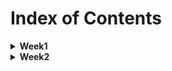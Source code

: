 # Index of Contents

<details>
  <summary>
    <b>Week1</b>
  </summary>
  <ul>
    <li>
      <a href="../Week1/Basics.playground/Contents.swift">Basics</a>
    </li>
    <ul>
      <li>Constants and Variables</li>
      <li>Type Annotations</li>
      <li>Naming Constants and Variables</li>
      <li>Printing Constants and Variables</li>
      <li>Comments</li>
      <li>Semicolons</li>
      <li>Floating-Point Numbers</li>
      <li>Type Safety and Type Inference</li>
      <li>Numeric Literals</li>
      <li>Type Aliases</li>
      <li>Booleans</li>
      <li>Tuples</li>
      <li>Optionals</li>
    </ul>
    <li>
      <a href="../Week1/BasicOperators.playground/Contents.swift">Basic Operators</a>
    </li>
    <ul>
      <li>Assignment Operator</li>
      <li>Arithmetic Operators</li>
      <li>Remainder Operator</li>
      <li>Unary Minus Operator</li>
      <li>Unary Plus Operator</li>
      <li>Compound Assignment Operators</li>
      <li>Comparison Operators</li>
      <li>Ternary Conditional Operator</li>
      <li>Nil-Coalescing Operator</li>
      <li>Range Operators</li>
      <ul>
        <li>Closed Range Operator</li>
        <li>Half-Open Range Operator</li>
        <li>One-Sided Ranges</li>
      </ul>
      <li>Logical Operators</li>
      <ul>
        <li>Logical NOT (!a) Operator</li>
        <li>Logical AND (a && b) Operator</li>
        <li>Logical OR (a || b) Operator</li>
      </ul>
    </ul>
    <li>
      <a href="../Week1/StringsAndCharacters.playground/Contents.swift">Strings and Characters</a>
    </li>
    <ul>
      <li>String Literals</li>
      <li>Multiline String Literals</li>
      <li>Special Characters in String Literals</li>
      <li>Initializing an Empty String</li>
      <li>String Mutability</li>
      <li>Strings Are Value Types</li>
      <li>Working with Characters</li>
      <li>Concatenating Strings and Characters</li>
      <li>String Interpolation</li>
      <li>Accessing and Modifying a String</li>
      <li>Inserting and Removing</li>
      <li>Substrings</li>
      <li>Comparing Strings</li>
      <li>Prefix and Suffix Equality</li>
    </ul>
    <li>
      <a href="../Week1/CollectionTypes.playground/Contents.swift">Collection Types</a>
    </li>
    <ul>
      <li>Documents</li>
      <ul>
        <li>
          <a href="../Documents/Week1/CollectionTypes/collection_types-intro.png">Documents/Collection Types</a>
        </li>
        <li>
          <a href="../Documents/Week1/CollectionTypes/collection_types-set-venn_diagram.png">Documents/Set Venn Diagram</a>
        </li>
        <li>
          <a href="../Documents/Week1/CollectionTypes/collection_types-set-euler_diagram.png">Documents/Set Euler Diagram</a>
        </li>
      </ul>
      <li>Array</li>
      <ul>
        <li>Creating an Empty Array</li>
        <li>Creating an Array with a Default Value</li>
        <li>Creating an Array by Adding Two Arrays Together</li>
        <li>Creating an Array with an Array Literal</li>
        <li>Accessing and Modifying an Array</li>
        <li>Iterating Over an Array</li>
        <li>Nested Array</li>
      </ul>
      <li>Set</li>
      <ul>
        <li>Creating and Initializing an Empty Set</li>
        <li>Creating a Set with an Array Literal</li>
        <li>Accessing and Modifying a Set</li>
        <li>Iterating Over a Set</li>
        <li>Performing Set Operations</li>
        <li>Fundamental Set Operations</li>
        <li>Set Membership and Equality</li>
      </ul>
      <li>Dictionary</li>
      <ul>
        <li>Creating an Empty Dictionary</li>
        <li>Creating a Dictionary with a Dictionary Literal</li>
        <li>Accessing and Modifying a Dictionary</li>
        <li>Iterating Over a Dictionary</li>
      </ul>
    </ul>
    <li>
      <a href="../Week1/ControlFlow.playground/Contents.swift">Control Flow</a>
    </li>
    <ul>
      <li>For-In Loops</li>
      <ul>
        <li>For-In Loops with Numeric Ranges</li>
        <li>Stride(from:to:by:)</li>
        <li>Stride(from:through:by:)</li>
      </ul>
      <li>While Loops</li>
      <li>Conditional Statements</li>
      <ul>
        <li>If</li>
        <li>Switch</li>
        <ul>
          <li>Compound Cases in Switch</li>
          <li>Interval Matching in Switch</li>
          <li>Tuples in Switch</li>
          <li>Value Bindings in Switch</li>
          <li>Where in Switch</li>
        </ul>
      </ul>
      <li>Control Transfer Statements</li>
      <ul>
        <li>Continue</li>
        <li>Break</li>
        <li>Labeled Statements</li>
        <li>Early Exit (Guard Let)</li>
      </ul>
      <li>Checking API Availability</li>
    </ul>
    <li>
      <a href="../Week1/Functions.playground/Contents.swift">Functions</a>
    </li>
    <ul>
      <li>Defining and Calling Functions</li>
      <li>Function Parameters and Return Values</li>
      <li>Functions Without Parameters</li>
      <li>Functions without Return Values</li>
      <li>Functions With Multiple Parameters</li>
      <li>Functions with Multiple Return Values</li>
      <li>Optional Tuple Return Types</li>
      <li>Functions With an Implicit Return</li>
      <li>Function Argument Labels and Parameter Names</li>
      <li>Specifying Argument Labels</li>
      <li>Omitting Argument Labels</li>
      <li>Default Parameter Values</li>
      <li>Variadic Parameters</li>
      <li>In-Out Parameters</li>
      <li>Function Types</li>
      <li>Using Function Types</li>
      <li>Function Types as Parameter Types</li>
      <li>Function Types as Return Types</li>
      <li>Nested Functions</li>
    </ul>
    <li>
      <a href="../Week1/Enumerations.playground/Contents.swift">Enumerations</a>
    </li>
    <ul>
      <li>Matching Enumeration Values with a Switch Statement</li>
      <li>Iterating over Enumeration Cases</li>
      <li>Associated Values</li>
      <li>Raw Values</li>
      <li>Implicitly Assigned Raw Values</li>
      <li>Initializing from a Raw Value</li>
      <li>Using Computed Property in Enumerations</li>
    </ul>
    <li>
      <a href="../Week1/StructuresAndClasses.playground/Contents.swift">Structures and Classes</a>
    </li>
    <ul>
      <li>Documents</li>
      <ul>
        <li>
          <a href="../Documents/Week1/StructuresAndClasses/shared_state-struct.png">Documents/Shared State Struct</a>
        </li>
        <li>
          <a href="../Documents/Week1/StructuresAndClasses/shared_state-class.png">Documents/Shared State Class</a>
        </li>
      </ul>
      <li>Comparing Structures and Classes</li>
      <li>Definition Syntax</li>
      <li>Structure and Class Instances</li>
      <li>Accessing Properties</li>
      <li>Memberwise Initializers for Structure Types</li>
      <li>Structures and Enumerations Are Value Types</li>
      <li>Classes Are Reference Types</li>
      <li>Identity Operators</li>
    </ul>
  </ul>
</details>
<details>
  <summary>
    <b>Week2</b>
  </summary>
  <ul>
    <li>
      <a href="../Week2/Properties.playground/Contents.swift">Properties</a>
    </li>
    <ul>
      <li>Stored Properties</li>
      <ul>
        <li>Stored Properties of Constant Structure Instances</li>
        <li>Lazy Stored Properties</li>
      </ul>
      <li>Computed Properties</li>
      <ul>
        <li>Read-Only Computed Properties</li>
      </ul>
      <li>Property Observers</li>
      <li>Property Wrappers</li>
      <li>Setting Initial Values for Wrapped Properties</li>
      <li>Projecting a Value From a Property Wrapper</li>
      <li>Global and Local Variables</li>
      <li>Type Properties</li>
      <ul>
        <li>Type Property Syntax</li>
      </ul>
    </ul>
    <li>
      <a href="../Week2/Methods.playground/Contents.swift">Methods</a>
    </li>
    <ul>
      <li>Instance Methods</li>
      <li>The self Property</li>
      <li>Modifying Value Types from Within Instance Methods</li>
      <li>Assigning to self Within a Mutating Method</li>
      <li>Type Methods</li>
    </ul>
    <li>
      <a href="../Week2/Subscripts.playground/Contents.swift">Subscripts</a>
    </li>
    <ul>
      <li>Read-Only Subscript</li>
      <li>Read-Write Subscript</li>
      <li>Type Subscripts</li>
    </ul>
    <li>
      <a href="../Week2/Inheritance.playground/Contents.swift">Inheritance</a>
    </li>
    <ul>
      <li>Defining a Base Class</li>
      <li>Subclassing</li>
      <li>Overriding</li>
      <ul>
        <li>Accessing Superclass Methods, Properties, and Subscripts</li>
        <li>Overriding Methods</li>
        <li>Overriding Properties</li>
        <li>Overriding Property Getters and Setters</li>
        <li>Overriding Property Observers</li>
      </ul>
      <li>Preventing Overrides</li>
    </ul>
  </ul>
</details>